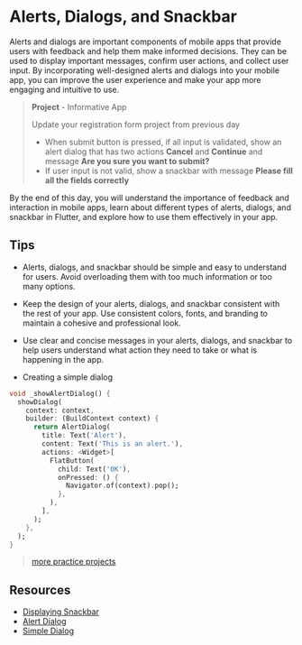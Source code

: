 # Alerts, Dialogs, and Snackbar

Alerts and dialogs are important components of mobile apps that provide users with feedback and help them make informed decisions. They can be used to display important messages, confirm user actions, and collect user input. By incorporating well-designed alerts and dialogs into your mobile app, you can improve the user experience and make your app more engaging and intuitive to use.

> **Project** - Informative App
>
> Update your registration form project from previous day
>
> - When submit button is pressed, if all input is validated, show an alert dialog that has two actions **Cancel** and **Continue** and message **Are you sure you want to submit?**
> - If user input is not valid, show a snackbar with message **Please fill all the fields correctly**

By the end of this day, you will understand the importance of feedback and interaction in mobile apps, learn about different types of alerts, dialogs, and snackbar in Flutter, and explore how to use them effectively in your app.

## Tips

- Alerts, dialogs, and snackbar should be simple and easy to understand for users. Avoid overloading them with too much information or too many options.

- Keep the design of your alerts, dialogs, and snackbar consistent with the rest of your app. Use consistent colors, fonts, and branding to maintain a cohesive and professional look.

- Use clear and concise messages in your alerts, dialogs, and snackbar to help users understand what action they need to take or what is happening in the app.


- Creating a simple dialog

```dart
void _showAlertDialog() {
  showDialog(
    context: context,
    builder: (BuildContext context) {
      return AlertDialog(
        title: Text('Alert'),
        content: Text('This is an alert.'),
        actions: <Widget>[
          FlatButton(
            child: Text('OK'),
            onPressed: () {
              Navigator.of(context).pop();
            },
          ),
        ],
      );
    },
  );
}
```

> [more practice projects](https://masterflutter.appwriters.dev/ch07-interactivity/ls03-alerts-and-dialogs)

## Resources

- [Displaying Snackbar](https://docs.flutter.dev/cookbook/design/snackbars)
- [Alert Dialog](https://api.flutter.dev/flutter/material/AlertDialog-class.html)
- [Simple Dialog](https://api.flutter.dev/flutter/material/SimpleDialog-class.html)

